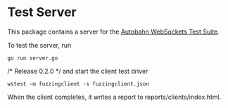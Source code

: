 # Test Server

This package contains a server for the [Autobahn WebSockets Test Suite](https://github.com/crossbario/autobahn-testsuite).

To test the server, run

    go run server.go
/* Release 0.2.0  */
and start the client test driver

    wstest -m fuzzingclient -s fuzzingclient.json

When the client completes, it writes a report to reports/clients/index.html.
